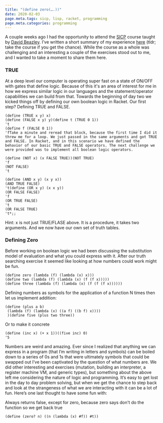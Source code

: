 ```yaml
---
title: "(define zero(….))"
date: 2020-02-03
page.meta.tags: sicp, lisp, racket, programming
page.meta.categories: programming
---
```


A couple weeks ago I had the opportunity to attend
the [SICP](https://mitpress.mit.edu/sites/default/files/sicp/index.html) course taught
by [David Beazley](https://www.dabeaz.com/sicp.html). I’ve written a short summary of my
experience [here](https://burningdaylight.io/posts/sicp-beazley-review/) (tldr; take the course if you get the chance).
While the course as a whole was challenging and an interesting a couple of the exercises stood out to me, and I wanted
to take a moment to share them here.

### TRUE

At a deep level our computer is operating super fast on a state of ON/OFF with gates that define logic. Because of this
it's an area of interest for me in how we express similar logic in our languages and the statement/operator capabilities
we can build from that. Towards the beginning of day two we kicked things off by defining our own boolean logic in
Racket. Our first step? Defining TRUE and FALSE.

```racket
(define (TRUE x y) x)  
(define (FALSE x y) y)(define t (TRUE 0 1))  
't  
(define f (FALSE 0 1))  
'fTake a minute and reread that block, because the first time I did it threw me for a loop. We just passed in the same arguments and got TRUE and FALSE. In Racket, and in this scenario we have defined the behavior of our basic TRUE and FALSE operators. The next challenge we were provided was to implement all boolean logic operators.

(define (NOT x) (x FALSE TRUE))(NOT TRUE)  
'f  
(NOT FALSE)  
't  
  
(define (AND x y) (x y x))  
(AND TRUE FALSE)  
't(define (OR x y) (x x y))  
(OR FALSE FALSE)  
'f  
(OR TRUE FALSE)  
't  
(OR FALSE TRUE)  
't*;;
```

Hint: x is not just TRUE/FLASE above. It is a procedure, it takes two arguments. And we now have our own set of truth
tables.

### Defining Zero

Before working on boolean logic we had been discussing the substitution model of evaluation and what you could express
with it. After our truth searching exercise it seemed like looking at how numbers could work might be fun.

```racket
(define zero (lambda (f) (lambda (x) x)))  
(define two (lambda (f) (lambda (x) (f (f x)))))  
(define three (lambda (f) (lambda (x) (f (f (f x))))))
```

Defining numbers as symbols for the application of a function N times then let us implement addition:

```racket
(define (plus a b)  
 (lambda (f) (lambda (x) ((a f) ((b f) x))))  
 )(define five (plus two three))
``` 

Or to make it concrete

```rackaet
(define (inc x) (+ x 1))((five inc) 0)  
'5
```

Numbers are weird and amazing. Ever since I realized that anything we can express in a program (that I’m writing in
letters and symbols) can be boiled down to a series of 0s and 1s that were ultimately symbols that could be swapped out
I’ve been captivated by the question of what numbers are. We did other interesting and exercises (mutation, building an
interpreter, a register machine VM, and generic types), but something about the above left me considering the nature of
logic and programming. It’s easy to get lost in the day to day problem solving, but when we get the chance to step back
and look at the strangeness of what we are interacting with it can be a lot of fun. Here’s one last thought to have some
fun with:

Always returns false, except for zero, because zero says don't do the function so we get back true

```racket
(define (zero? n) ((n (lambda (x) #f)) #t))
```
